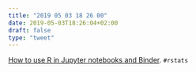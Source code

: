 ```yaml
---
title: "2019 05 03 18 26 00"
date: 2019-05-03T18:26:04+02:00
draft: false
type: "tweet"
---
```

[How to use R in Jupyter notebooks and Binder](https://github.com/matthewfeickert/R-in-Jupyter-with-Binder). `#rstats`
